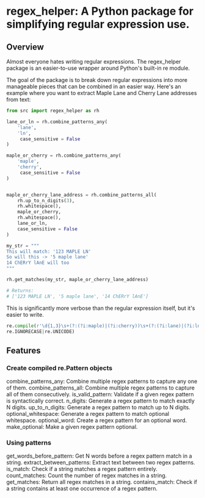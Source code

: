 # regex_helper: A Python package for simplifying regular expression use.

## Overview
Almost everyone hates writing regular expressions. The regex_helper package is an easier-to-use wrapper around Python's built-in re module. 

The goal of the package is to break down regular expressions into more manageable pieces that can be combined in an easier way. Here's an example where you want to extract Maple Lane and Cherry Lane addresses from text:

```python
from src import regex_helper as rh

lane_or_ln = rh.combine_patterns_any(
    'lane',
    'ln',
     case_sensitive = False
)

maple_or_cherry = rh.combine_patterns_any(
    'maple',
    'cherry',
     case_sensitive = False
)


maple_or_cherry_lane_address = rh.combine_patterns_all(
    rh.up_to_n_digits(3),
    rh.whitespace(),
    maple_or_cherry,
    rh.whitespace(),
    lane_or_ln,
    case_sensitive = False
)

my_str = """
This will match: '123 MAPLE LN'
So will this -> '5 maple lane'
14 ChERrY lAnE will too
"""

rh.get_matches(my_str, maple_or_cherry_lane_address)

# Returns:
# ['123 MAPLE LN', '5 maple lane', '14 ChERrY lAnE']
```

This is significantly more verbose than the regular expression itself, but it's easier to write.

```python
re.compile(r'\d{1,3}\s+(?:(?i:maple)|(?i:cherry))\s+(?:(?i:lane)|(?i:ln))',
re.IGNORECASE|re.UNICODE)
```



## Features

### Create compiled re.Pattern objects
combine_patterns_any: Combine multiple regex patterns to capture any one of them.
combine_patterns_all: Combine multiple regex patterns to capture all of them consecutively.
is_valid_pattern: Validate if a given regex pattern is syntactically correct.
n_digits: Generate a regex pattern to match exactly N digits.
up_to_n_digits: Generate a regex pattern to match up to N digits.
optional_whitespace: Generate a regex pattern to match optional whitespace.
optional_word: Create a regex pattern for an optional word.
make_optional: Make a given regex pattern optional.


### Using patterns
get_words_before_pattern: Get N words before a regex pattern match in a string.
extract_between_patterns: Extract text between two regex patterns.
is_match: Check if a string matches a regex pattern entirely.
count_matches: Count the number of regex matches in a string.
get_matches: Return all regex matches in a string.
contains_match: Check if a string contains at least one occurrence of a regex pattern.
















